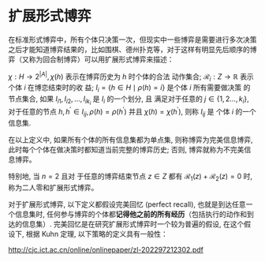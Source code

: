 

<!--
 * @version:
 * @Author:  StevenJokess（蔡舒起） https://github.com/StevenJokess
 * @Date: 2023-06-07 13:53:47
 * @LastEditors:  StevenJokess（蔡舒起） https://github.com/StevenJokess
 * @LastEditTime: 2023-06-07 14:12:00
 * @Description:
 * @Help me: make friends by a867907127@gmail.com and help me get some “foreign” things or service I need in life; 如有帮助，请赞助，失业3年了。![支付宝收款码](https://github.com/StevenJokess/d2rl/blob/master/img/%E6%94%B6.jpg)
 * @TODO::
 * @Reference:
-->

# 扩展形式博弈

在标准形式博弈中，所有个体只决策一次，但现实中一些博弈是需要进行多次决策之后才能知道博弈结果的，比如围棋、德州扑克等，对于这样有明显先后顺序的博弈（又称为回合制博弈）可以用扩展形式博弈来描述：


$\chi: H \rightarrow 2^{|A|}, \chi(h)$ 表示在博弈历史为 $h$ 时个体的合法 动作集合; $\mathcal{R}_i: Z \rightarrow \mathbb{R}$ 表示个体 $i$ 在博恋结束时的收 益; $I_i=\{h \in H \mid \rho(h)=i\}$ 是个体 $i$ 所有需要做决策 的节点集合, 如果 $I_{i 1}, I_{i 2}, \ldots, I_{i k_i}$ 是 $I_i$ 的一个划分, 且 满足对于任意的 $j \in\left\{1,2 \ldots, k_i\right\}$, 对于任意的节点 $h, h^{\prime} \in I_{i j}, \rho(h)=\rho\left(h^{\prime}\right)$ 并且 $\chi(h)=\chi\left(h^{\prime}\right)$, 则称 $I_{i j}$ 是 个体 $i$ 的一个信息集.

在以上定义中, 如果所有个体的所有信息集都为单点集, 则称博弈为完美信息博弈, 此时每个个体在做决策时都知道当前完整的博弈历史; 否则, 博弈就称为不完美信息博弈。

特别地, 当 $n=2$ 且对 于任意的博弈结束节点 $z \in Z$ 都有 $\mathcal{R}_1(z)+\mathcal{R}_2(z)= 0$ 时, 称为二人零和扩展形式博弈。

对于扩展形式博弈, 以下定义都假设完美回忆 (perfect recall), 也就是到达任意一个信息集时, 任何参与博弈的个体都**记得他之前的所有经历**（包括执行的动作和到达的信息集）. 完美回忆是在研究扩展形式博弈时一个较为普遍的假设, 在这个假设下, 根据 Kuhn 定理, 以下策略的定义具有一般性：


http://cjc.ict.ac.cn/online/onlinepaper/zl-202297212302.pdf
